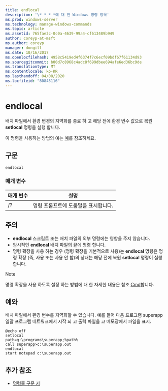 ```yaml
---
title: endlocal
description: '\* * * *에 대 한 Windows 명령 항목'
ms.prod: windows-server
ms.technology: manage-windows-commands
ms.topic: article
ms.assetid: 765fae3c-0c0a-4639-99a4-cf613489b949
author: coreyp-at-msft
ms.author: coreyp
manager: dongill
ms.date: 10/16/2017
ms.openlocfilehash: 4958c5419ed4f6374f7c6ecf09bdf67f61134d93
ms.sourcegitcommit: b00d7c8968c4adc8f699dbee694afe6ed36bc9de
ms.translationtype: MT
ms.contentlocale: ko-KR
ms.lasthandoff: 04/08/2020
ms.locfileid: "80845116"
---
```

# <a name="endlocal"></a>endlocal



배치 파일에서 환경 변경의 지역화를 종료 하 고 해당 전에 환경 변수 값으로 복원 **setlocal** 명령을 실행 합니다.

이 명령을 사용하는 방법의 예는 [예](#BKMK_examples)를 참조하세요.

## <a name="syntax"></a>구문

```
endlocal
```

### <a name="parameters"></a>매개 변수

|매개 변수|설명|
|---------|-----------|
|/?|명령 프롬프트에 도움말을 표시합니다.|

## <a name="remarks"></a>주의

-   **endlocal** 스크립트 또는 배치 파일의 외부 명령에는 영향을 주지 않습니다.
-   암시적인 **endlocal** 배치 파일의 끝에 명령 합니다.
-   명령 확장을 사용 하는 경우 (명령 확장을 기본적으로 사용)는 **endlocal** 명령은 명령 확장 (즉, 사용 또는 사용 안 함)의 상태는 해당 전에 복원 **setlocal** 명령이 실행 합니다.

> [!NOTE]
> 명령 확장을 사용 하도록 설정 하는 방법에 대 한 자세한 내용은 참조 [Cmd](cmd.md)합니다.

## <a name="examples"></a><a name=BKMK_examples></a>예와

배치 파일에서 환경 변수를 지역화할 수 있습니다. 예를 들어 다음 프로그램 superapp 일괄 프로그램 네트워크에서 시작 되 고 출력 파일을 고 메모장에서 파일을 표시.
```
@echo off
setlocal
path=g:\programs\superapp;%path%
call superapp>c:\superapp.out
endlocal
start notepad c:\superapp.out
```

## <a name="additional-references"></a>추가 참조

- [명령줄 구문 키](command-line-syntax-key.md)
